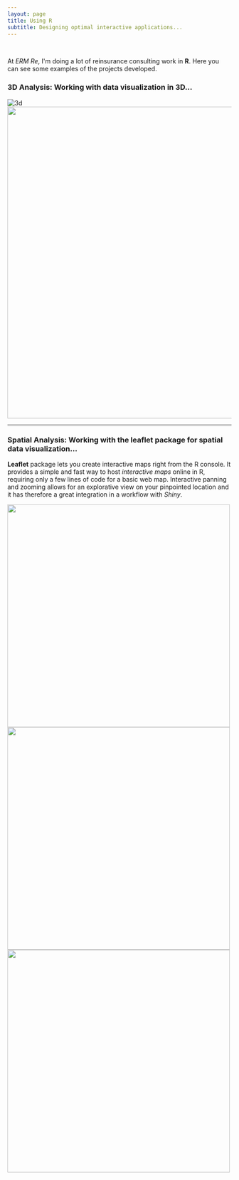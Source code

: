 ```yaml
---
layout: page
title: Using R
subtitle: Designing optimal interactive applications...
---
```


 <br>
 
At *ERM Re*, I'm doing a lot of reinsurance consulting work in **R**. Here you can see some examples of the projects developed.
 <br>
 
### 3D Analysis: Working with data visualization in 3D...
![3d](http://i65.tinypic.com/9s7xwj.png)
<img src="http://i63.tinypic.com/25tiaad.png" width="700">
* * *
### Spatial Analysis: Working with the leaflet package for spatial data visualization...
**Leaflet** package lets you create interactive maps right from the R console. It provides a simple and fast way to host *interactive maps* online in R, requiring only a few lines of code for a basic web map. Interactive panning and zooming allows for an explorative view on your pinpointed location and it has therefore a great integration in a workflow with *Shiny*.

<img src="http://i63.tinypic.com/2nvt6vk.png" width="500">
<img src="http://i67.tinypic.com/111809e.png" width="500">
<img src="http://i64.tinypic.com/xpc5c6.png" width="500">


